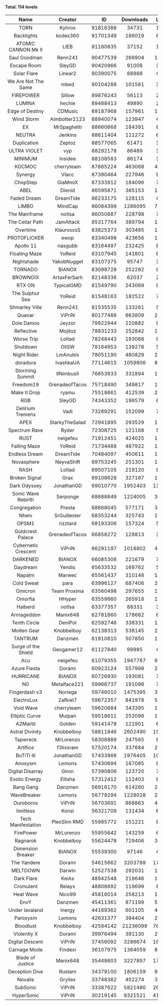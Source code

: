 #### Total: 114 levels

| Name | Creator | ID | Downloads | Likes |
|:---:|:---:|:---:|:---:|:---:|
| TORN | Kyhros | 91816388 | 34731 | 1237
| Backlights | kodex360 | 91701349 | 186019 | 6873
| ATOMIC CANNON Mk II | LIEB | 91180835 | 37152 | 1570
| Saul Goodman | Renn241 | 90477539 | 266904 | 10836
| Escape Room | SleyGD | 90420966 | 91008 | 3570
| Solar Flare | Linear2 | 90390075 | 88988 | 4260
| We Are Not The Same | mbed | 90104288 | 101561 | 3768
| FIREPOWER | Sillow | 89876243 | 56113 | 2408
| LUMINA | hechie | 89488413 | 49890 | 2301
| Edge of Destiny | CDMusic | 89187968 | 157961 | 10517
| Wind Storm | Aimbotter2123 | 88940074 | 123947 | 4346
| EX | MrSpaghetti | 88660668 | 184391 | 8428
| NEUTRA | Jenkins | 88611404 | 111272 | 6352
| Duplication | Zeptoz | 88577065 | 61471 | 3017
| ULTRA VIOLET | vyp | 88292178 | 86489 | 3794
| MINIMUM | Insidee | 88108583 | 86174 | 3494
| KOCMOC | cherryteam | 87665224 | 463068 | 44661
| Synergy | Vlacc | 87390464 | 227946 | 9440
| ChopStep | GiaMmiX | 87333912 | 184096 | 7318
| ABEL | Dienid | 86595871 | 365153 | 14836
| Faded Dream | DreamTide | 86233175 | 128115 | 4457
| LIMBO | MindCap | 86084399 | 1286095 | 74121
| The Mainframe | notlsa | 86050887 | 228798 | 7962
| The Cellar Path | JamAttack | 85317764 | 389794 | 13504
| Overtime | KlaurosssS | 83825373 | 303485 | 13046
| PROTOFLICKER | ewop | 83340498 | 423656 | 12513
| Apollo 11 | nasgubb | 83164497 | 232425 | 8845
| Floating Maze | YoReid | 83107945 | 141801 | 6516
| Nightshade | YakobNugget | 83107375 | 95747 | 3890
| TORNADO | BIANOX | 83098728 | 252282 | 9906
| BROWNOIX | ArtaxFerSarh | 82148336 | 62037 | 2491
| RTX ON | TypicalGMD | 81549790 | 243069 | 9598
| The Sulphur Sea | YoReid | 81548163 | 182522 | 7945
| Shmarley Ville | Renn241 | 81535535 | 133261 | 5708
| Quaoar | ViPriN | 80177488 | 663809 | 29997
| Dole Damos | Jeyzor | 79922944 | 220882 | 9359
| Reflective | Mojitoz | 78831233 | 252842 | 11421
| Worse Trip | Loltad | 78248443 | 193068 | 8203
| Shutdown | OliSW | 78164953 | 139278 | 5859
| Night Rider | LmAnubis | 78051190 | 480829 | 24960
| doradura | IvashkaUA | 77114615 | 1059806 | 80835
| Storming Summit | IINimbusII | 76653933 | 331894 | 16842
| Freedom19 | GrenadeofTacos | 75718490 | 349817 | 19174
| Make It Drop | ryamu | 75518661 | 412539 | 23651
| RGB | SleyGD | 74343352 | 196579 | 8031
| Delirium Tremens | Vadi | 73289291 | 152099 | 7357
| APEX | StarkyTheSalad | 72941895 | 293529 | 11510
| Spectrum Rave | Ryder | 72308725 | 121168 | 5598
| RUST | neigefeu | 71912451 | 424025 | 18604
| Falling Maze | YoReid | 71734488 | 487922 | 18374
| Endless Dream | DreamTide | 70484097 | 450611 | 18792
| Novasphere | NeyvaShift | 69753245 | 251301 | 11809
| RASH | Loltad | 69507105 | 219120 | 9573
| Broken Signal | Grax | 69108628 | 327167 | 13194
| Dark Odyssey | JonathanGD | 69010770 | 1952403 | 132020
| Sonic Wave Rebirth | Serponge | 68688849 | 1224005 | 35013
| Congregation | Presta | 68668045 | 577171 | 32943
| Nhelv | SrGuillester | 68353244 | 325743 | 16933
| OPSM1 | rizztard | 68193306 | 157324 | 5148
| Goldcrest Palace | GrenadeofTacos | 66858272 | 128813 | 3954
| Cybernetic Crescent | ViPriN | 66291197 | 1018802 | 43267
| DARKENED | BIANOX | 66085306 | 221679 | 7013
| Daydream | Yendis | 65633532 | 169762 | 5928
| Napalm | Marwec | 65561437 | 310148 | 18774
| Cold Sweat | para | 63996127 | 687406 | 24085
| Omicron | Team Proxima | 63560498 | 297655 | 16195
| Omorfia | HHyper | 63559860 | 265918 | 10045
| Halberd | notlsa | 63377357 | 88331 | 3809
| Armageddon | Manix648 | 62781860 | 178662 | 6615
| Tenth Circle | DeniPol | 62592746 | 338331 | 16099
| Molten Gear | Knobbelboy | 62138313 | 538145 | 23828
| TANTRUM | Danzmen | 61910810 | 507850 | 18212
| Surge of the Shield | Geogamer12 | 61127840 | 99985 | 4560
| Acu | neigefeu | 61079355 | 1947787 | 96811
| Azure Fiesta | Dorami | 60923124 | 557998 | 24133
| HURRICANE | BIANOX | 60726930 | 193081 | 7584
| N0 | Metalface221 | 59966737 | 191098 | 7084
| Fingerdash v3 | Noriega | 59746010 | 1475395 | 39318
| ElectroLux | Zafkiel7 | 59672357 | 841978 | 51187
| Void Wave | cherryteam | 59620684 | 343395 | 18192
| Elliptic Curve | Mulpan | 59518611 | 252098 | 10194
| A2Marbl | Golden | 59141478 | 121901 | 6212
| Astral Divinity | Knobbelboy | 58811846 | 2602490 | 152175
| Tapwreck | MrLorenzo | 58306889 | 247565 | 8185
| Artifice | f3lixsram | 57520174 | 337684 | 22155
| BuTiTi III | JonathanGD | 57433866 | 1976405 | 102529
| Anoxysm | Lemons | 57430694 | 187085 | 8923
| Digital Disarray | Giron | 57390806 | 123720 | 7208
| Exotic Energy | Ellisha | 57312412 | 112403 | 8113
| Bang Gang | Danzmen | 56916170 | 614260 | 25825
| WaveBreaker | Lemons | 56779294 | 1228028 | 27233
| Ouroboros | ViPriN | 56703691 | 868863 | 45912
| limitless | Konsi | 56321709 | 131434 | 6880
| Tech Manifestation | PleoSlim RMD | 55985772 | 151221 | 8028
| FirePower | MrLorenzo | 55955642 | 143259 | 6101
| Ragnarok | Knobbelboy | 55624478 | 729406 | 38156
| Dimension Breaker | BIANOX | 55539300 | 97146 | 4251
| The Yandere | Dorami | 54615662 | 3203789 | 179653
| MELTDOWN | Darwin | 52527538 | 292031 | 16595
| Dark Flare | KeiAs | 48942548 | 219646 | 10640
| Cromulent | Relayx | 48808692 | 119699 | 8759
| Heat Wave | Nico99 | 45818014 | 258213 | 15371
| EnvY | Danzmen | 45411361 | 871199 | 51689
| Under lavaland | Inergy | 44169362 | 601105 | 40531
| Paroxysm | Lemons | 42631377 | 394404 | 21780
| Bloodlust | Knobbelboy | 42584142 | 21236099 | 769951
| Violently X | Dorami | 39976494 | 391130 | 23228
| Digital Descent | ViPriN | 37456092 | 3286674 | 180157
| Carnage Mode | Findexi | 36107975 | 1364059 | 81579
| Blade of Justice | Manix648 | 35448603 | 3227897 | 177226
| Deception Dive | Rustam | 34379100 | 1806159 | 92464
| Novalis | Gryllex | 33748382 | 452274 | 30242
| SubSonic | ViPriN | 33387622 | 5821480 | 269448
| HyperSonic | ViPriN | 30219145 | 9321521 | 416593
